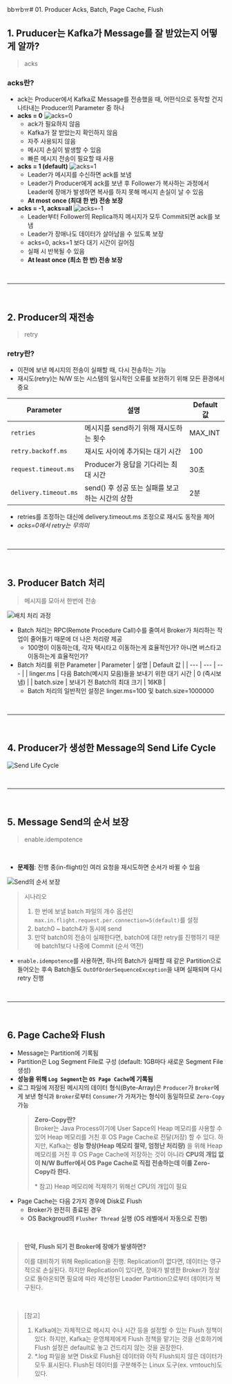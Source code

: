 bbㅠbㅠ# 01. Producer Acks, Batch, Page Cache, Flush

## 1. Pruducer는 Kafka가 Message를 잘 받았는지 어떻게 알까?

> acks

### acks란?

- ack는 Producer에서 Kafka로 Message를 전송했을 때, 어떤식으로 동작할 건지 나타내는 Producer의 Parameter 중 하나
- **acks = 0**
  ![acks=0](../img/part1/ch2/01_01_acks_0.PNG "acks=0")
  - ack가 필요하지 않음
  - Kafka가 잘 받았는지 확인하지 않음
  - 자주 사용되지 않음
  - 메시지 손실이 발생할 수 있음
  - 빠른 메시지 전송이 필요할 때 사용
- **acks = 1 (default)**
  ![acks=1](../img/part1/ch2/01_02_acks_1.PNG "acks=1")
  - Leader가 메시지를 수신하면 ack를 보냄
  - Leader가 Producer에게 ack를 보낸 후 Follower가 복사하는 과정에서 Leader에 장애가 발생하면 복사를 하지 못해 메시지 손실이 날 수 있음
  - **At most once (최대 한 번) 전송 보장**
- **acks = -1, acks=all**
  ![acks=-1](../img/part1/ch2/01_03_acks_-1.PNG "acks=-1")
  - Leader부터 Follower의 Replica까지 메시지가 모두 Commit되면 ack를 보냄
  - Leader가 장애나도 데이터가 살아남을 수 있도록 보장
  - acks=0, acks=1 보다 대기 시간이 길어짐
  - 실패 시 반복될 수 있음
  - **At least once (최소 한 번) 전송 보장**

</br>

---

</br>

## 2. Producer의 재전송

> retry

### retry란?

- 이전에 보낸 메시지의 전송이 실패할 때, 다시 전송하는 기능
- 재시도(retry)는 N/W 또는 시스템의 일시적인 오류를 보완하기 위해 모든 환경에서 중요

| Parameter             | 설명                                            | Default 값 |
| --------------------- | ----------------------------------------------- | ---------- |
| `retries`             | 메시지를 send하기 위해 재시도하는 횟수          | MAX_INT    |
| `retry.backoff.ms`    | 재시도 사이에 추가되는 대기 시간                | 100        |
| `request.timeout.ms`  | Producer가 응답을 기다리는 최대 시간            | 30초       |
| `delivery.timeout.ms` | send() 후 성공 또는 실패를 보고하는 시간의 상한 | 2분        |

- retries를 조정하는 대신에 delivery.timeout.ms 조정으로 재시도 동작을 제어
- _acks=0에서 retry는 무의미_

</br>

---

</br>

## 3. Producer Batch 처리

> 메시지를 모아서 한번에 전송

![배치 처리 과정](../img/part1/ch2/01_04_배치_처리_과정.PNG "배치 처리 과정")

- Batch 처리는 RPC(Remote Procedure Call)수를 줄여서 Broker가 처리하는 작업이 줄어들기 때문에 더 나은 처리량 제공
  - 100명이 이동하는데, 각자 택시타고 이동하는게 효율적인가? 아니면 버스타고 이동하는게 효율적인가?
- Batch 처리를 위한 Parameter
  | Parameter | 설명 | Default 값 |
  | --- | --- | --- |
  | linger.ms | 다음 Batch(메시지 모음)들을 보내기 위한 대기 시간 | 0 (즉시보냄) |
  | batch.size | 보내기 전 Batch의 최대 크기 | 16KB |
  - Batch 처리의 일반적인 설정은 linger.ms=100 및 batch.size=1000000

</br>

---

</br>

## 4. Producer가 생성한 Message의 Send Life Cycle

![Send Life Cycle](../img/part1/ch2/01_05_send_lifecycle.PNG "Send Life Cycle")

</br>

---

</br>

## 5. Message Send의 순서 보장

> enable.idempotence

</br>

- **문제점**: 진행 중(in-flight)인 여러 요청을 재시도하면 순서가 바뀔 수 있음

![Send의 순서 보장](../img/part1/ch2/01_06_send의_순서보장PNG.PNG "Send의 순서 보장")

> 시나리오
>
> 1. 한 번에 보낼 batch 파일의 개수 옵션인 `max.in.flight.request.per.connection=5(default)`를 설정
> 2. batch0 ~ batch4가 동시에 send
> 3. 만약 batch0의 전송이 실패한다면, batch0에 대한 retry를 진행하기 때문에 batch1보다 나중에 Commit (순서 역전)

- `enable.idempotence`를 사용하면, 하나의 Batch가 실패할 때 같은 Partition으로 들어오는 후속 Batch들도 `OutOfOrderSequenceException`을 내며 실패되며 다시 retry 진행

</br>

---

</br>

## 6. Page Cache와 Flush

- Message는 Partition에 기록됨
- Partition은 Log Segment File로 구성 (default: 1GB마다 새로운 Segment File 생성)
- **성능을 위해 `Log Segment`는 `OS Page Cache`에 기록됨**
- 로그 파일에 저장된 메시지의 데이터 형식(Byte-Array)은 `Producer`가 `Broker`에게 보낸 형식과 `Broker`로부터 `Consumer`가 가져가는 형식이 동일하므로 `Zero-Copy` 가능
  > **Zero-Copy란?**  
  > Broker는 Java Process이기에 User Sapce의 Heap 메모리를 사용할 수 있어 Heap 메모리를 거친 후 OS Page Cache로 전달(저장) 할 수 있다. 하지만, Kafka는 **성능 향상(Heap 메모리 절약, 엄청난 처리량)** 을 위해 Heap 메모리를 거친 후 OS Page Cache에 저장하는 것이 아니라 **CPU의 개입 없이 N/W Buffer에서 OS Page Cache로 직접 전송하는데 이를 Zero-Copy라 한다.**
  >
  > \* 참고) Heap 메모리에 적재하기 위해선 CPU의 개입이 필요
- Page Cache는 다음 2가지 경우에 Disk로 Flush
  - Broker가 완전히 종료된 경우
  - OS Backgroud의 `Flusher Thread` 실행 (OS 레벨에서 자동으로 진행)

</br>

> **만약, Flush 되기 전 Broker에 장애가 발생하면?**
>
> 이를 대비하기 위해 Replication을 진행. Replication이 없다면, 데이터는 영구적으로 손실된다. 하지만 Replication이 있다면, 장애가 발생한 Broker가 정상으로 돌아온되면 필요에 따라 재선정된 Leader Partition으로부터 데이터가 복구된다.

</br>

> [참고]
>
> 1. Kafka에는 자체적으로 메시지 수나 시간 등을 설정할 수 있는 Flush 정책이 있다. 하지만, Kafka는 운영체제에게 Flush 정책을 맡기는 것을 선호하기에 Flush 설정은 default로 놓고 건드리지 않는 것을 권장한다.
> 2. \*.log 파일을 보면 Disk로 Flush된 데이터와 아직 Flush되지 않은 데이터가 모두 표시된다. Flush된 데이터를 구분해주는 Linux 도구(ex. vmtouch)도 있다.

